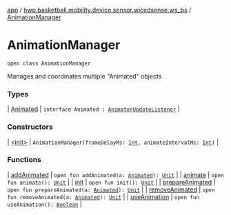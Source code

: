 [app](../../index.md) / [hwp.basketball.mobility.device.sensor.wicedsense.ws_bs](../index.md) / [AnimationManager](.)

# AnimationManager

`open class AnimationManager`

Manages and coordinates multiple "Animated" objects

### Types

| [Animated](-animated/index.md) | `interface Animated : `[`AnimatorUpdateListener`](https://developer.android.com/reference/android/animation/ValueAnimator/AnimatorUpdateListener.html) |

### Constructors

| [&lt;init&gt;](-init-.md) | `AnimationManager(frameDelayMs: `[`Int`](https://kotlinlang.org/api/latest/jvm/stdlib/kotlin/-int/index.html)`, animateIntervalMs: `[`Int`](https://kotlinlang.org/api/latest/jvm/stdlib/kotlin/-int/index.html)`)` |

### Functions

| [addAnimated](add-animated.md) | `open fun addAnimated(a: `[`Animated`](-animated/index.md)`): `[`Unit`](https://kotlinlang.org/api/latest/jvm/stdlib/kotlin/-unit/index.html) |
| [animate](animate.md) | `open fun animate(): `[`Unit`](https://kotlinlang.org/api/latest/jvm/stdlib/kotlin/-unit/index.html) |
| [init](init.md) | `open fun init(): `[`Unit`](https://kotlinlang.org/api/latest/jvm/stdlib/kotlin/-unit/index.html) |
| [prepareAnimated](prepare-animated.md) | `open fun prepareAnimated(a: `[`Animated`](-animated/index.md)`): `[`Unit`](https://kotlinlang.org/api/latest/jvm/stdlib/kotlin/-unit/index.html) |
| [removeAnimated](remove-animated.md) | `open fun removeAnimated(a: `[`Animated`](-animated/index.md)`): `[`Unit`](https://kotlinlang.org/api/latest/jvm/stdlib/kotlin/-unit/index.html) |
| [useAnimation](use-animation.md) | `open fun useAnimation(): `[`Boolean`](https://kotlinlang.org/api/latest/jvm/stdlib/kotlin/-boolean/index.html) |

